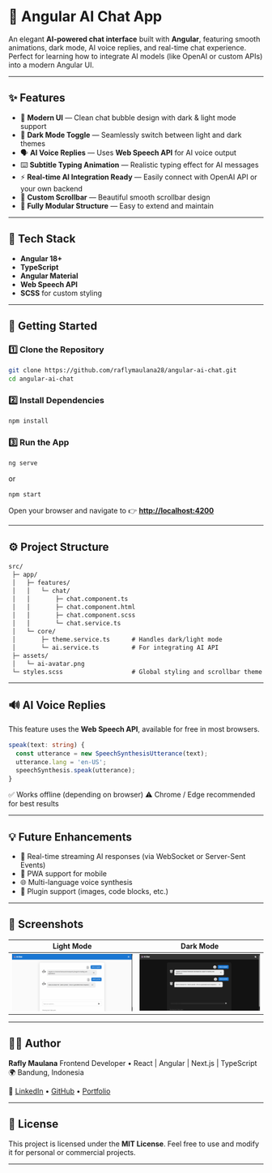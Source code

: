 # 🤖 Angular AI Chat App

An elegant **AI-powered chat interface** built with **Angular**, featuring smooth animations, dark mode, AI voice replies, and real-time chat experience.
Perfect for learning how to integrate AI models (like OpenAI or custom APIs) into a modern Angular UI.

---

## ✨ Features

* 🎨 **Modern UI** — Clean chat bubble design with dark & light mode support
* 🌙 **Dark Mode Toggle** — Seamlessly switch between light and dark themes
* 🗣️ **AI Voice Replies** — Uses **Web Speech API** for AI voice output
* ⌨️ **Subtitle Typing Animation** — Realistic typing effect for AI messages
* ⚡ **Real-time AI Integration Ready** — Easily connect with OpenAI API or your own backend
* 📜 **Custom Scrollbar** — Beautiful smooth scrollbar design
* 🧠 **Fully Modular Structure** — Easy to extend and maintain

---

## 🧩 Tech Stack

* **Angular 18+**
* **TypeScript**
* **Angular Material**
* **Web Speech API**
* **SCSS** for custom styling

---

## 🚀 Getting Started

### 1️⃣ Clone the Repository

```bash
git clone https://github.com/raflymaulana28/angular-ai-chat.git
cd angular-ai-chat
```

### 2️⃣ Install Dependencies

```bash
npm install
```

### 3️⃣ Run the App

```bash
ng serve
```
or

```bash
npm start
```

Open your browser and navigate to
👉 **[http://localhost:4200](http://localhost:4200)**

---

## ⚙️ Project Structure

```
src/
 ├─ app/
 │   ├─ features/
 │   │   └─ chat/
 │   │       ├─ chat.component.ts
 │   │       ├─ chat.component.html
 │   │       ├─ chat.component.scss
 │   │       └─ chat.service.ts
 │   └─ core/
 │       ├─ theme.service.ts      # Handles dark/light mode
 │       └─ ai.service.ts         # For integrating AI API
 ├─ assets/
 │   └─ ai-avatar.png
 └─ styles.scss                   # Global styling and scrollbar theme
```

---


## 🔊 AI Voice Replies

This feature uses the **Web Speech API**, available for free in most browsers.

```typescript
speak(text: string) {
  const utterance = new SpeechSynthesisUtterance(text);
  utterance.lang = 'en-US';
  speechSynthesis.speak(utterance);
}
```

✅ Works offline (depending on browser)
⚠️ Chrome / Edge recommended for best results

---

## 💡 Future Enhancements

* 🔁 Real-time streaming AI responses (via WebSocket or Server-Sent Events)
* 📱 PWA support for mobile
* 🌐 Multi-language voice synthesis
* 🧩 Plugin support (images, code blocks, etc.)

---

## 📸 Screenshots

| Light Mode                                 | Dark Mode                                |
| ------------------------------------------ | ---------------------------------------- |
| ![Light Chat](assets/screenshot-light.png) | ![Dark Chat](assets/screenshot-dark.png) |

---

## 👨‍💻 Author

**Rafly Maulana**
Frontend Developer • React | Angular | Next.js | TypeScript
🌍 Bandung, Indonesia

🔗 [LinkedIn](https://www.linkedin.com/in/raflymaulana28) • [GitHub](https://github.com/raflymaulana28) • [Portfolio](https://raflymaulana-site.vercel.app)

---

## 📝 License

This project is licensed under the **MIT License**.
Feel free to use and modify it for personal or commercial projects.

---
